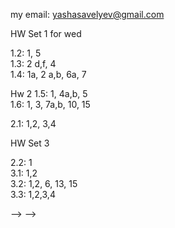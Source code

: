 my email: yashasavelyev@gmail.com

HW Set 1 for wed

1.2: 1, 5  
1.3: 2 d,f, 4  
1.4: 1a, 2 a,b, 6a, 7  

Hw 2
1.5: 1, 4a,b, 5  
1.6: 1, 3, 7a,b, 10, 15  
<!-- 1.7: 1, 6 -->
2.1: 1,2, 3,4  

<!-- 5a,b, 7, 8, 9, 13   -->
<!--  -->
HW Set 3 
<!--  -->
2.2: 1  
3.1: 1,2  
3.2: 1,2, 6, 13, 15  
3.3: 1,2,3,4  
<!--  -->
<!--  -->
<!-- <!-- 3.4: 10,11   --> -->
<!-- <!-- 4.1 2, 3, 4   --> -->
<!--  -->
